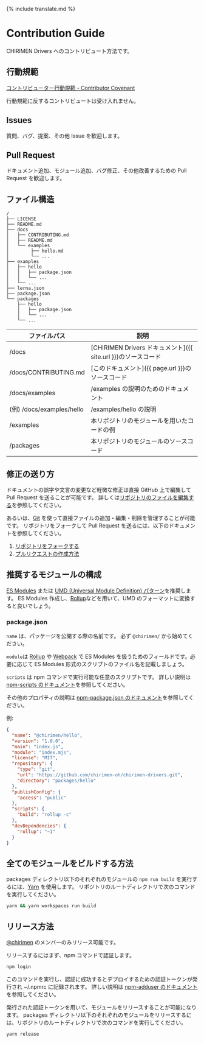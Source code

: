 {% include translate.md %}

# Contribution Guide

CHIRIMEN Drivers へのコントリビュート方法です。

## 行動規範

[コントリビューター行動規範 - Contributor Covenant](https://www.contributor-covenant.org/ja/version/1/4/code-of-conduct)

行動規範に反するコントリビュートは受け入れません。

## Issues

質問、バグ、提案、その他 Issue を歓迎します。

## Pull Request

ドキュメント追加、モジュール追加、バグ修正、その他改善するための Pull Request を歓迎します。

## ファイル構造

```
/
├── LICENSE
├── README.md
├── docs
│   ├── CONTRIBUTING.md
│   ├── README.md
│   └── examples
│        ├── hello.md
│        └── ...
├── examples
│   ├── hello
│   │   ├── package.json
│   │   └── ...
│   └── ...
├── lerna.json
├── package.json
└── packages
    ├── hello
    │   ├── package.json
    │   └── ...
    └── ...
```

| ファイルパス              | 説明                                                          |
| ------------------------- | ------------------------------------------------------------- |
| /docs                     | [CHIRIMEN Drivers ドキュメント]({{ site.url }})のソースコード |
| /docs/CONTRIBUTING.md     | [このドキュメント]({{ page.url }})のソースコード              |
| /docs/examples            | /examples の説明のためのドキュメント                          |
| (例) /docs/examples/hello | /examples/hello の説明                                        |
| /examples                 | 本リポジトリのモジュールを用いたコードの例                    |
| /packages                 | 本リポジトリのモジュールのソースコード                        |

## 修正の送り方

ドキュメントの誤字や文言の変更など軽微な修正は直接 GitHub 上で編集して Pull Request を送ることが可能です。
詳しくは[リポジトリのファイルを編集する](https://help.github.com/ja/github/managing-files-in-a-repository/editing-files-in-your-repository)を参照してください。

あるいは、[Git](https://git-scm.com/) を使って直接ファイルの追加・編集・削除を管理することが可能です。
リポジトリをフォークして Pull Request を送るには、以下のドキュメントを参照してください。

1. [リポジトリをフォークする](https://help.github.com/ja/github/getting-started-with-github/fork-a-repo)
2. [プルリクエストの作成方法](https://help.github.com/ja/github/collaborating-with-issues-and-pull-requests/creating-a-pull-request)

## 推奨するモジュールの構成

[ES Modules](https://tc39.es/ecma262/#sec-imports) または [UMD (Universal Module Definition) パターン](https://github.com/umdjs/umd)を推奨します。
ES Modules 作成し、[Rollup](https://rollupjs.org/)などを用いて、UMD のフォーマットに変換すると良いでしょう。

### package.json

`name` は、パッケージを公開する際の名前です。
必ず `@chirimen/` から始めてください。

`module`は [Rollup](https://rollupjs.org/) や [Webpack](https://webpack.js.org/) で ES Modules を扱うためのフィールドです。必要に応じて ES Modules 形式のスクリプトのファイル名を記載しましょう。

`scripts` は npm コマンドで実行可能な任意のスクリプトです。
詳しい説明は [npm-scripts のドキュメント](https://docs.npmjs.com/misc/scripts)を参照してください。

その他のプロパティの説明は [npm-package.json のドキュメント](https://docs.npmjs.com/files/package.json)を参照してください。

例:

```json
{
  "name": "@chirimen/hello",
  "version": "1.0.0",
  "main": "index.js",
  "module": "index.mjs",
  "license": "MIT",
  "repository": {
    "type": "git",
    "url": "https://github.com/chirimen-oh/chirimen-drivers.git",
    "directory": "packages/hello"
  },
  "publishConfig": {
    "access": "public"
  },
  "scripts": {
    "build": "rollup -c"
  },
  "devDependencies": {
    "rollup": "~1"
  }
}
```

## 全てのモジュールをビルドする方法

packages ディレクトリ以下のそれぞれのモジュールの `npm run build` を実行するには、[Yarn](https://yarnpkg.com/) を使用します。
リポジトリのルートディレクトリで次のコマンドを実行してください。

```sh
yarn && yarn workspaces run build
```

## リリース方法

[@chirimen](https://www.npmjs.com/org/chirimen) のメンバーのみリリース可能です。

リリースするにはまず、npm コマンドで認証します。

```sh
npm login
```

このコマンドを実行し、認証に成功するとデプロイするための認証トークンが発行され ~/.npmrc に記録されます。
詳しい説明は [npm-adduser のドキュメント](https://docs.npmjs.com/cli/adduser) を参照してください。

発行された認証トークンを用いて、モジュールをリリースすることが可能になります。
packages ディレクトリ以下のそれぞれのモジュールをリリースするには、リポジトリのルートディレクトリで次のコマンドを実行してください。

```sh
yarn release
```
